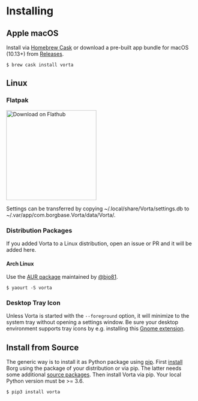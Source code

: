 # Installing

## Apple macOS
Install via [Homebrew Cask](https://brew.sh/) or download a pre-built app bundle for macOS (10.13+) from [Releases](https://github.com/borgbase/vorta/releases).
```
$ brew cask install vorta
```

## Linux

### Flatpak

<a href='https://flathub.org/apps/details/com.borgbase.Vorta'><img width='240' alt='Download on Flathub' src='https://flathub.org/assets/badges/flathub-badge-en.png'/></a>

Settings can be transferred by copying ~/.local/share/Vorta/settings.db to ~/.var/app/com.borgbase.Vorta/data/Vorta/.

### Distribution Packages
If you added Vorta to a Linux distribution, open an issue or PR and it will be added here.


#### Arch Linux
Use the [AUR package](https://aur.archlinux.org/packages/vorta/) maintained by [@bjo81](https://github.com/bjo81).
```
$ yaourt -S vorta
```

### Desktop Tray Icon
Unless Vorta is started with the `--foreground` option, it will minimize to the system tray without opening a settings window. Be sure your desktop environment supports tray icons by e.g. installing this [Gnome extension](https://extensions.gnome.org/extension/615/appindicator-support/).



## Install from Source
The generic way is to install it as Python package using [pip](https://pip.readthedocs.io/en/stable/installing/). First [install](https://borgbackup.readthedocs.io/en/stable/installation.html) Borg using the package of your distribution or via pip. The latter needs some additional [source packages](https://borgbackup.readthedocs.io/en/stable/installation.html#dependencies). Then install Vorta via pip. Your local Python version must be >= 3.6.
```
$ pip3 install vorta
```

